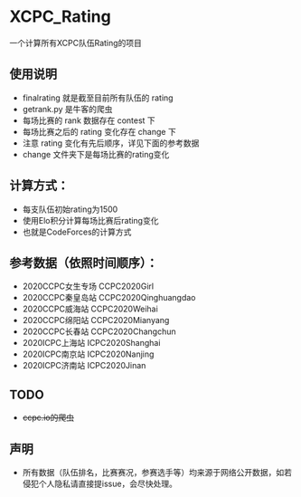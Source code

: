 # XCPC_Rating
一个计算所有XCPC队伍Rating的项目

## 使用说明
- finalrating 就是截至目前所有队伍的 rating
- getrank.py 是牛客的爬虫
- 每场比赛的 rank 数据存在 contest 下
- 每场比赛之后的 rating 变化存在 change 下
- 注意 rating 变化有先后顺序，详见下面的参考数据
- change 文件夹下是每场比赛的rating变化

## 计算方式：
- 每支队伍初始rating为1500
- 使用Elo积分计算每场比赛后rating变化
- 也就是CodeForces的计算方式

## 参考数据（依照时间顺序）：
- 2020CCPC女生专场 CCPC2020Girl
- 2020CCPC秦皇岛站 CCPC2020Qinghuangdao
- 2020CCPC威海站 CCPC2020Weihai
- 2020CCPC绵阳站 CCPC2020Mianyang
- 2020CCPC长春站 CCPC2020Changchun
- 2020ICPC上海站 ICPC2020Shanghai
- 2020ICPC南京站 ICPC2020Nanjing
- 2020ICPC济南站 ICPC2020Jinan

## TODO
- ~~ccpc.io的爬虫~~

## 声明
- 所有数据（队伍排名，比赛赛况，参赛选手等）均来源于网络公开数据，如若侵犯个人隐私请直接提issue，会尽快处理。
